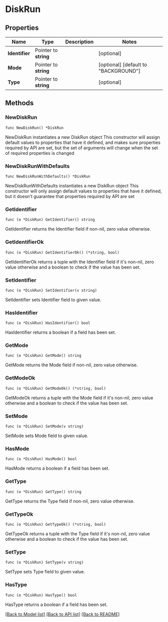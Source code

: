 # DiskRun

## Properties

Name | Type | Description | Notes
------------ | ------------- | ------------- | -------------
**Identifier** | Pointer to **string** |  | [optional] 
**Mode** | Pointer to **string** |  | [optional] [default to "BACKGROUND"]
**Type** | Pointer to **string** |  | [optional] 

## Methods

### NewDiskRun

`func NewDiskRun() *DiskRun`

NewDiskRun instantiates a new DiskRun object
This constructor will assign default values to properties that have it defined,
and makes sure properties required by API are set, but the set of arguments
will change when the set of required properties is changed

### NewDiskRunWithDefaults

`func NewDiskRunWithDefaults() *DiskRun`

NewDiskRunWithDefaults instantiates a new DiskRun object
This constructor will only assign default values to properties that have it defined,
but it doesn't guarantee that properties required by API are set

### GetIdentifier

`func (o *DiskRun) GetIdentifier() string`

GetIdentifier returns the Identifier field if non-nil, zero value otherwise.

### GetIdentifierOk

`func (o *DiskRun) GetIdentifierOk() (*string, bool)`

GetIdentifierOk returns a tuple with the Identifier field if it's non-nil, zero value otherwise
and a boolean to check if the value has been set.

### SetIdentifier

`func (o *DiskRun) SetIdentifier(v string)`

SetIdentifier sets Identifier field to given value.

### HasIdentifier

`func (o *DiskRun) HasIdentifier() bool`

HasIdentifier returns a boolean if a field has been set.

### GetMode

`func (o *DiskRun) GetMode() string`

GetMode returns the Mode field if non-nil, zero value otherwise.

### GetModeOk

`func (o *DiskRun) GetModeOk() (*string, bool)`

GetModeOk returns a tuple with the Mode field if it's non-nil, zero value otherwise
and a boolean to check if the value has been set.

### SetMode

`func (o *DiskRun) SetMode(v string)`

SetMode sets Mode field to given value.

### HasMode

`func (o *DiskRun) HasMode() bool`

HasMode returns a boolean if a field has been set.

### GetType

`func (o *DiskRun) GetType() string`

GetType returns the Type field if non-nil, zero value otherwise.

### GetTypeOk

`func (o *DiskRun) GetTypeOk() (*string, bool)`

GetTypeOk returns a tuple with the Type field if it's non-nil, zero value otherwise
and a boolean to check if the value has been set.

### SetType

`func (o *DiskRun) SetType(v string)`

SetType sets Type field to given value.

### HasType

`func (o *DiskRun) HasType() bool`

HasType returns a boolean if a field has been set.


[[Back to Model list]](../README.md#documentation-for-models) [[Back to API list]](../README.md#documentation-for-api-endpoints) [[Back to README]](../README.md)


